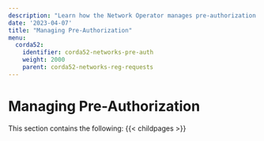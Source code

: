 ```yaml
---
description: "Learn how the Network Operator manages pre-authorization tokens and rules and how a registering member includes this pre-auth token in their registration request."
date: '2023-04-07'
title: "Managing Pre-Authorization"
menu:
  corda52:
    identifier: corda52-networks-pre-auth
    weight: 2000
    parent: corda52-networks-reg-requests
---
```


# Managing Pre-Authorization

This section contains the following:
{{< childpages >}}
